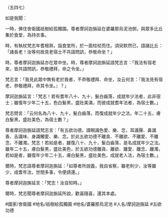 （五四七）

如是我聞：

一時，佛住舍衛國祇樹給孤獨園。尊者摩訶迦旃延在婆羅那烏泥池側，與眾多比丘集於食堂，為持衣事。

時，有執杖梵志年耆根熟，詣食堂所，於一面柱杖而住。須臾默然已，語諸比丘：「諸長老！汝等何故見老宿士不共語問訊，恭敬命坐？」

時，尊者摩訶迦旃延亦在眾中坐。時，尊者摩訶迦旃延語梵志言：「我法有宿老來，皆共語問訊，恭敬禮拜，命之令坐。」

梵志言：「我見此眾中無有老於我者，不恭敬禮拜、命坐，汝云何言：『我法見有宿老，恭敬禮拜，命其令坐。』？」

摩訶迦旃延言：「梵志！若有耆年八十、九十，髮白齒落，成就年少法者，此非宿士；雖復年少年二十五，色白髮黑，盛壯美滿，而彼成就耆年法者，為宿士數。」

梵志問言：「云何名為八十、九十，髮白齒落，而復成就年少之法，年二十五，膚白髮黑，盛壯美色，為宿士數？」

尊者摩訶迦旃延語梵志言：「有五欲功德。謂眼識色愛、樂、念，耳識聲、鼻識香、舌識味、身識觸愛、樂、念。於此五欲功德不離貪、不離欲、不離愛、不離念、不離濁。梵志！若如是者，雖復八十、九十，髮白齒落，是名成就年少之法。雖年二十五，膚白髮黑，盛壯美色，於五欲功德離貪、離欲、離愛、離念、離濁，若如是者，雖復年少年二十五，膚白髮黑，盛壯美色，成就老人法，為宿士數。」

爾時，梵志語尊者摩訶迦旃延：「如尊者所說義，我自省察，雖老則少，汝等雖少，成耆年法，世間多事，令便請還。」

尊者摩訶迦旃延言：「梵志！汝自知時。」

爾時，梵志聞尊者摩訶迦旃延所說，歡喜隨喜，還其本處。

#國家/舍衛國
#地名/祇樹給孤獨園
#地名/婆羅那烏泥池
#人名/摩訶迦旃延
#五欲功德
